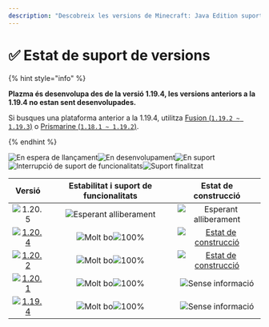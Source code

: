 ```yaml
---
description: "Descobreix les versions de Minecraft: Java Edition suportades a Plazma."
---
```


# ✅ Estat de suport de versions

{% hint style="info" %}

**Plazma és desenvolupa des de la versió 1.19.4, les versions anteriors a la 1.19.4 no estan sent desenvolupades.**

Si busques una plataforma anterior a la 1.19.4, utilitza [Fusion (`1.19.2 ~ 1.19.3`)](https://github.com/RuinedTechnologyUnify/Fusion) o [Prismarine (`1.18.1 ~ 1.19.2`)](https://github.com/PrismarineTeam/Prismarine).

{% endhint %}

[wtr]: <https://badge.plazmamc.org/0/En espera de llançament>
[ukn]: https://badge.plazmamc.org/0/Sense%20informació
[vgd]: https://badge.plazmamc.org/1/Molt%20bo
[100]: https://badge.plazmamc.org/percent/100

![En espera de llançament][wtr]![En desenvolupament](https://badge.plazmamc.org/1/En%20desenvolupament)![En suport](https://badge.plazmamc.org/2/En%20suport)![Interrupció de suport de funcionalitats](https://badge.plazmamc.org/6/Interrupció%20de%20suport%20de%20funcionalitats)![Suport finalitzat](https://badge.plazmamc.org/4/Suport%20finalitzat)

|                                       Versió                                      | Estabilitat    i    suport de funcionalitats |                                              Estat de construcció                                             |
| :-------------------------------------------------------------------------------: | :------------------------------------------: | :-----------------------------------------------------------------------------------------------------------: |
|                   ![1.20.5](https://badge.plazmamc.org/0/1.20.5)                  |         ![Esperant alliberament][wtr]        |                                         ![Esperant alliberament][wtr]                                         |
| [![1.20.4](https://badge.plazmamc.org/2/1.20.4)](https://git.plazmamc.org/1.20.4) |          ![Molt bo][vgd]![100%][100]         | [![Estat de construcció](https://build.plazmamc.org/1.20.4)](https://build.plazmamc.org/1.20.4?redirect=true) |
| [![1.20.2](https://badge.plazmamc.org/6/1.20.2)](https://git.plazmamc.org/1.20.2) |          ![Molt bo][vgd]![100%][100]         | [![Estat de construcció](https://build.plazmamc.org/1.20.2)](https://build.plazmamc.org/1.20.2?redirect=true) |
| [![1.20.1](https://badge.plazmamc.org/4/1.20.1)](https://git.plazmamc.org/1.20.1) |          ![Molt bo][vgd]![100%][100]         |                                            ![Sense informació][ukn]                                           |
| [![1.19.4](https://badge.plazmamc.org/4/1.19.4)](https://git.plazmamc.org/1.19.4) |          ![Molt bo][vgd]![100%][100]         |                                            ![Sense informació][ukn]                                           |
